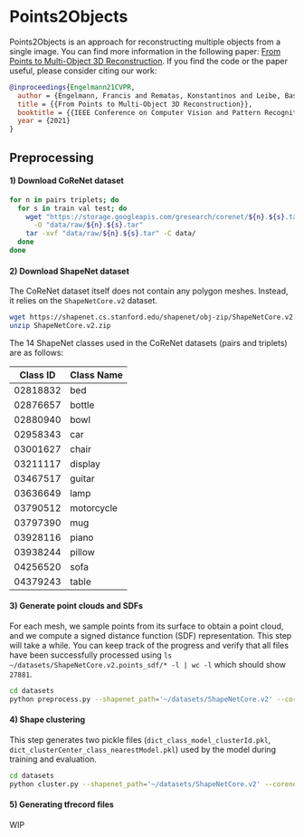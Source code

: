 # Points2Objects

Points2Objects is an approach for reconstructing multiple objects from a single image.
You can find more information in the following paper:
[From Points to Multi-Object 3D Reconstruction](https://openaccess.thecvf.com/content/CVPR2021/html/Engelmann_From_Points_to_Multi-Object_3D_Reconstruction_CVPR_2021_paper.html).
If you find the code or the paper useful, please consider citing our work:
```bibtex
@inproceedings{Engelmann21CVPR,
  author = {Engelmann, Francis and Rematas, Konstantinos and Leibe, Bastian and Ferrari, Vittorio},
  title = {{From Points to Multi-Object 3D Reconstruction}},
  booktitle = {{IEEE Conference on Computer Vision and Pattern Recognition (CVPR)}},
  year = {2021}
}
```

## Preprocessing

#### 1) Download CoReNet dataset

```bash
for n in pairs triplets; do  
  for s in train val test; do
    wget "https://storage.googleapis.com/gresearch/corenet/${n}.${s}.tar" \
      -O "data/raw/${n}.${s}.tar" 
    tar -xvf "data/raw/${n}.${s}.tar" -C data/ 
  done 
done
```

#### 2) Download ShapeNet dataset

The CoReNet dataset itself does not contain any polygon meshes.
Instead, it relies on the ```ShapeNetCore.v2``` dataset.
```bash
wget https://shapenet.cs.stanford.edu/shapenet/obj-zip/ShapeNetCore.v2.zip --no-check-certificate
unzip ShapeNetCore.v2.zip
```

The 14 ShapeNet classes used in the CoReNet datasets (pairs and triplets) are as follows:

| Class ID | Class Name  |
|----------|-------------|
| 02818832 | bed 	       |
| 02876657 | bottle 	    |
| 02880940 | bowl 	      |
| 02958343 | car 	       |
| 03001627 | chair 	     |
| 03211117 | display 	   |
| 03467517 | guitar 	    |
| 03636649 | lamp 	      |
| 03790512 | motorcycle  |
| 03797390 | mug 	       |
| 03928116 | piano 	     |
| 03938244 | pillow 	    |
| 04256520 | sofa 	      |
| 04379243 | table 	     |

#### 3) Generate point clouds and SDFs
For each mesh, we sample points from its surface to obtain a point cloud,
and we compute a signed distance function (SDF) representation.
This step will take a while.
You can keep track of the progress and verify that all files have been successfully processed using
`ls ~/datasets/ShapeNetCore.v2.points_sdf/* -l | wc -l` which should show `27881`.

```bash
cd datasets
python preprocess.py --shapenet_path='~/datasets/ShapeNetCore.v2' --corenet_path='~/datasets/corenet/data' --output_path='~/datasets/ShapeNetCore.v2.points_sdf'
```

#### 4) Shape clustering
This step generates two pickle files (`dict_class_model_clusterId.pkl`, `dict_clusterCenter_class_nearestModel.pkl`) used by the model during training and evaluation.
```bash
cd datasets
python cluster.py --shapenet_path='~/datasets/ShapeNetCore.v2' --corenet_path='~/datasets/corenet/data' --sdf_path='~/datasets/ShapeNetCore.v2.points_sdf'
```

#### 5) Generating tfrecord files
WIP
